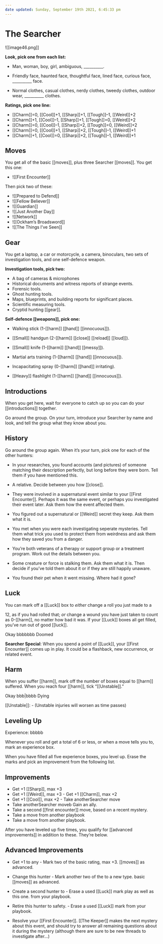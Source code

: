 ```yaml
---
date updated: Sunday, September 19th 2021, 6:45:33 pm
---
```

# The Searcher

![[image46.png]]

**Look, pick one from each list:**

- Man, woman, boy, girl, ambiguous, \_\_\_\_\_\_\_\_\_\_.

- Friendly face, haunted face, thoughtful face, lined face, curious face, \_\_\_\_\_\_\_\_\_\_ face.

- Normal clothes, casual clothes, nerdy clothes, tweedy clothes, outdoor wear, \_\_\_\_\_\_\_\_\_\_ clothes.

**Ratings, pick one line:**

- [[Charm]]=0, [[Cool]]+1, [[Sharp]]+1, [[Tough]]–1, [[Weird]]+2 
- [[Charm]]+1, [[Cool]]–1, [[Sharp]]+1, [[Tough]]=0, [[Weird]]+2 
- [[Charm]]=0, [[Cool]]–1, [[Sharp]]+2, [[Tough]]=0, [[Weird]]+2 
- [[Charm]]=0, [[Cool]]+1, [[Sharp]]+2, [[Tough]]–1, [[Weird]]+1 
- [[Charm]]+1, [[Cool]]=0, [[Sharp]]+2, [[Tough]]–1, [[Weird]]+1

## Moves

You get all of the basic [[moves]], plus three Searcher [[moves]]. You get this one:

- ![[First Encounter]]

Then pick two of these:
- ![[Prepared to Defend]]
- ![[Fellow Believer]]
- ![[Guardian]]
- ![[Just Another Day]]
- ![[Network]]
- ![[Ockham’s Broadsword]]
- ![[The Things I’ve Seen]]
## Gear

You get a laptop, a car or motorcycle, a camera, binoculars, two sets of investigation tools, and one self-defence weapon. 

**Investigation tools, pick two:**

- A bag of cameras & microphones
- Historical documents and witness reports  of strange events.
- Forensic tools.
- Ghost hunting tools. 
- Maps, blueprints, and building reports for significant places.
- Scientific measuring tools. 
- Cryptid hunting [[gear]]. 

**Self-defence [[weapons]], pick one:**

- Walking stick (1-[[harm]] [[hand]] [[innocuous]]).

- [[Small]] handgun (2-[[harm]] [[close]] [[reload]] [[loud]]).

- [[Small]] knife (1-[[harm]] [[hand]] [[messy]]).

- Martial arts training (1-[[harm]] [[hand]] [[innocuous]]).

- Incapacitating spray  (0-[[harm]] [[hand]] irritating).

- [[Heavy]] flashlight (1-[[harm]] [[hand]] [[innocuous]]).

## Introductions


When you get here, wait for everyone to catch up so you can do your [[introductions]] together.

Go around the group. On your turn, introduce your Searcher by name and look, and tell the group what they know about you.

## History

Go around the group again. When it’s your turn, pick one for each of the other hunters:

- In your researches, you found accounts (and pictures) of someone matching their description perfectly, but long before they were born. Tell them if you have mentioned this.

- A relative. Decide between you how [[close]].

- They were involved in a supernatural event similar to your [[First Encounter]]. Perhaps it was the same event, or perhaps you investigated their event later. Ask them how the event affected them.

- You figured out a supernatural or [[Weird]] secret they keep. Ask them what it is.

- You met when you were each investigating seperate mysteries. Tell them what trick you used to protect them from weirdness and ask them how they saved you from a danger.

- You’re both veterans of a therapy or support group or a treatment program. Work out the details between you.

- Some creature or force is stalking them. Ask them what it is. Then decide if you’ve told them about it or if they are still happily unaware.

- You found their pet when it went missing. Where had it gone?

## Luck

You can mark off a [[Luck]] box to *either* change a roll you just made to a

12, as if you had rolled that; *or* change a wound you have just taken to count as 0-[[harm]], no matter how bad it was. If your [[Luck]] boxes all get filled, you’ve run out of good [[luck]].

Okay bbbbbbb Doomed

**Searcher Special**: When you spend a point of [[Luck]], your [[First Encounter]] comes up in play. It could be a flashback, new occurrence, or related event.

## Harm

When you suffer [[harm]], mark off the number of boxes equal to [[harm]] suffered. When you reach four [[harm]], tick “[[Unstable]].”

Okay bbb|bbbb Dying

[[Unstable]]: - (Unstable injuries will worsen as time passes)

## Leveling Up

Experience: bbbbb

Whenever you roll and get a total of 6 or less, or when a move tells you to, mark an experience box.

When you have filled all five experience boxes, you level up. Erase the marks and pick an improvement from the following list.

## Improvements

- Get +1 [[Sharp]], max +3 
- Get +1 [[Weird]], max +3 - Get +1 [[Charm]], max +2
- Get +1 [[Cool]], max +2 - Take anotherSearcher move
- Take anotherSearcher moveb Gain an ally.
- Take a second [[first encounter]] move, based on a recent mystery.
- Take a move from another playbook
- Take a move from another playbook.

After you have leveled up five times, you qualify for [[advanced improvements]] in addition to these. They’re below.

## Advanced Improvements

- Get +1 to any - Mark two of the basic rating, max +3. [[moves]] as advanced.

- Change this hunter - Mark another two of the to a new type. basic [[moves]] as advanced.

- Create a second hunter to - Erase a used [[Luck]] mark play as well as this one. from your playbook.

- Retire this hunter to safety. - Erase a used [[Luck]] mark from your playbook.

- Resolve your [[First Encounter]]. [[The Keeper]] makes the next mystery about this event, and should try to answer all remaining questions about it during the mystery (although there are sure to be new threads to investigate after...)